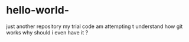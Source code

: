 # hello-world-
just another repository 
my trial code 
am attempting t understand how git works 
why should i even have it ?
